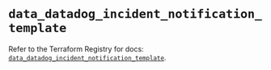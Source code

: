 # `data_datadog_incident_notification_template`

Refer to the Terraform Registry for docs: [`data_datadog_incident_notification_template`](https://registry.terraform.io/providers/datadog/datadog/3.74.0/docs/data-sources/incident_notification_template).
